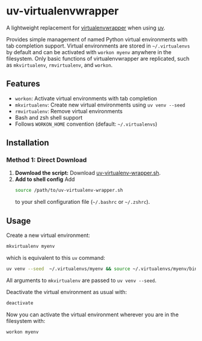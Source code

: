# uv-virtualenvwrapper

A lightweight replacement for [virtualenvwrapper](https://virtualenvwrapper.readthedocs.io) when using [uv](https://github.com/astral-sh/uv).

Provides simple management of named Python virtual environments with tab completion support. Virtual environments are stored in `~/.virtualenvs` by default and can be activated with `workon myenv` anywhere in the filesystem. Only basic functions of virtualenvwrapper are replicated, such as `mkvirtualenv`, `rmvirtualenv`, and `workon`.

## Features

- `workon`: Activate virtual environments with tab completion
- `mkvirtualenv`: Create new virtual environments using `uv venv --seed`
- `rmvirtualenv`: Remove virtual environments
- Bash and zsh shell support
- Follows `WORKON_HOME` convention (default: `~/.virtualenvs`)

## Installation

### Method 1: Direct Download

1. **Download the script:**
   Download [uv-virtualenv-wrapper.sh](uv-virtualenv-wrapper.sh).
2. **Add to shell config**
    Add
   ```bash
   source /path/to/uv-virtualenv-wrapper.sh
   ```
   to your shell configuration file (`~/.bashrc` or `~/.zshrc`).

## Usage

Create a new virtual environment:
```bash
mkvirtualenv myenv
```
which is equivalent to this `uv` command:
```bash
uv venv --seed  ~/.virtualenvs/myenv && source ~/.virtualenvs/myenv/bin/activate
```
All arguments to `mkvirtualenv` are passed to `uv venv --seed`.

Deactivate the virtual environment as usual with:
```bash
deactivate
```

Now you can activate the virtual environment wherever you are in the filesystem with:
```bash
workon myenv
```
